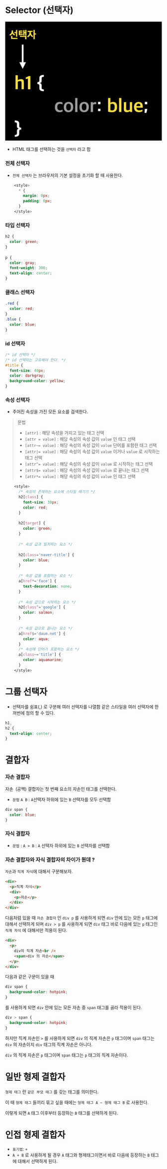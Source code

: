 # Selector (선택자)

![ ](image.png)

- HTML 태그를 선택하는 것을 `선택자` 라고 함

### 전체 선택자

- `전체 선택자` 는 브라우저의 기본 설정을 초기화 할 때 사용한다.

```css
    <style>
      * {
        margin: 0px;
        padding: 0px;
      }
    </style>
```

### 타입 선택자

```css
h2 {
  color: green;
}

p {
  color: gray;
  font-weight: 300;
  text-align: center;
}
```

### 클래스 선택자

```css
.red {
  color: red;
}
.blue {
  color: blue;
}
```

### id 선택자

```css
/* id 선택자 */
/* id 선택자는 고유해야 한다. */
#title {
  font-size: 40px;
  color: darkgray;
  background-color: yellow;
}
```

### 속성 선택자

- 주어진 속성을 가진 모든 요소를 검색한다.

> 문법
>
> - `[attr]` : 해당 속성을 가지고 있는 태그 선택
> - `[attr = value]` : 해당 속성의 속성 값이 `value` 인 태그 선택
> - `[attr~= value]` : 해당 속성의 속성 값이 `value` 단어를 포함한 태그 선택
> - `[attr|= value]` : 해당 속성의 속성 값이 `value` 이거나 `value` 로 시작하는 태그 선택
> - `[attr^= value]` : 해당 속성의 속성 값이 `value` 로 시작하는 태그 선택
> - `[attr$= value]` : 해당 속성의 속성 값이 `value` 로 끝나는 태그 선택
> - `[attr*= value]` : 해당 속성의 속성 값이 `value` 인 태그 선택

```css
    <style>
      /* 속성이 존재하는 요소에 스타일 매기기 */
      h2[class] {
        font-size: 30px;
        color: red;
      }

      h2[target] {
        color: green;
      }

      /* 속성 값과 일치하는 요소 */

      h2[class='naver-title'] {
        color: blue;
      }

      /* 속성 값을 포함하는 요소 */
      a[href*='face'] {
        text-decoration: none;
      }

      /* 속성 값으로 시작하는 요소 */
      h2[class^='google'] {
        color: salmon;
      }

      /* 속성 값으로 끝나는 요소 */
      a[href$='daum.net'] {
        color: aqua;
      }
      /* 속성에 단어가 포함하는 요소 */
      a[class~='title'] {
        color: aquamarine;
      }
    </style>
```

# 그룹 선택자

- 선택자를 쉼표(,) 로 구분해 여러 선택자를 나열함
  같은 스타일을 여러 선택자에 한꺼번에 정의 할 수 있다.

```css
h1,
h2 {
  text-align: center;
}
```

# 결합자

### 자손 결합자

자손` `(공백) 결합자는 첫 번째 요소의 자손인 태그를 선택한다.

- `문법`
  `A B` : `A`선택자 하위에 있는 `B` 선택자를 모두 선택함

```css
div span {
  color: blue;
}
```

### 자식 결합자

- `문법` : `A > B` : `A` 선택자 하위에 있는 `B` 선택자를 선택함

### 자손 결합자와 자식 결합자의 차이가 뭔데 ?

`자손`과 `직계 자식`에 대해서 구분해보자.

```html
<div>
  <p>직계 자식</p>
  <div>
    <p>자손</p>
  </div>
</div>
```

다음처럼 있을 때 `자손 결합자` 인 `div p` 를 사용하게 되면 `div` 안에 있는 모든 `p` 태그에 대해서 선택하게 되며
`div > p` 를 사용하게 되면 `div` 태그 바로 다음에 있는 `p` 태그인 `직계 자식` 에 대해서만 적용이 된다.

```html
<div>
  <p>
    div의 직계 자손<br />
    <span>div 의 자손</span>
  </p>
</div>
```

다음과 같은 구문이 있을 때

```css
div span {
  background-color: hotpink;
}
```

를 사용하게 되면 `div` 안에 있는 모든 자손 중 `span` 태그를 골라 적용이 된다.

```css
div > span {
  background-color: hotpink;
}
```

하지만 직계 자손인 `>` 를 사용하게 되면 `div` 의 직계 자손은 `p` 태그이며 `span` 태그는 `div` 의 자손이지 `div` 태그의 직계 자손은 아니다.

`div` 의 직계 자손은 `p` 태그이며 `span` 태그는 `p` 태그의 직계 자손이다.

# 일반 형제 결합자

`형제 태그` 란 `같은 부모 태그` 를 갖는 태그를 의미한다.

이 때 `형제 태그` 들끼리 묶고 싶을 때에는 `형제 태그 A ~ 형제 태그 B` 로 사용한다.

이렇게 되면 `A` 태그 이후부터 등장하는 `B` 태그를 선택하게 된다.

# 인접 형제 결합자

- `표기법`: `+`
- `A + B` 로 사용하게 될 경우 `A` 태그와 형제태그이면서 바로 다음에 등장하는 `B` 태그에 대해서 선택하게 된다.

